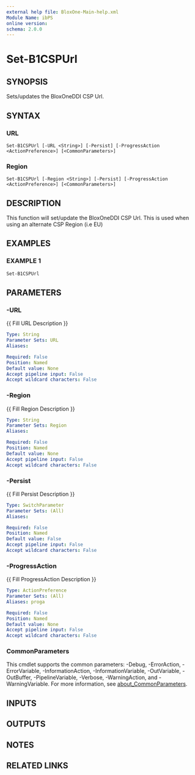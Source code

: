 ```yaml
---
external help file: BloxOne-Main-help.xml
Module Name: ibPS
online version:
schema: 2.0.0
---
```


# Set-B1CSPUrl

## SYNOPSIS
Sets/updates the BloxOneDDI CSP Url.

## SYNTAX

### URL
```
Set-B1CSPUrl [-URL <String>] [-Persist] [-ProgressAction <ActionPreference>] [<CommonParameters>]
```

### Region
```
Set-B1CSPUrl [-Region <String>] [-Persist] [-ProgressAction <ActionPreference>] [<CommonParameters>]
```

## DESCRIPTION
This function will set/update the BloxOneDDI CSP Url.
This is used when using an alternate CSP Region (i.e EU)

## EXAMPLES

### EXAMPLE 1
```powershell
Set-B1CSPUrl
```

## PARAMETERS

### -URL
{{ Fill URL Description }}

```yaml
Type: String
Parameter Sets: URL
Aliases:

Required: False
Position: Named
Default value: None
Accept pipeline input: False
Accept wildcard characters: False
```

### -Region
{{ Fill Region Description }}

```yaml
Type: String
Parameter Sets: Region
Aliases:

Required: False
Position: Named
Default value: None
Accept pipeline input: False
Accept wildcard characters: False
```

### -Persist
{{ Fill Persist Description }}

```yaml
Type: SwitchParameter
Parameter Sets: (All)
Aliases:

Required: False
Position: Named
Default value: False
Accept pipeline input: False
Accept wildcard characters: False
```

### -ProgressAction
{{ Fill ProgressAction Description }}

```yaml
Type: ActionPreference
Parameter Sets: (All)
Aliases: proga

Required: False
Position: Named
Default value: None
Accept pipeline input: False
Accept wildcard characters: False
```

### CommonParameters
This cmdlet supports the common parameters: -Debug, -ErrorAction, -ErrorVariable, -InformationAction, -InformationVariable, -OutVariable, -OutBuffer, -PipelineVariable, -Verbose, -WarningAction, and -WarningVariable. For more information, see [about_CommonParameters](http://go.microsoft.com/fwlink/?LinkID=113216).

## INPUTS

## OUTPUTS

## NOTES

## RELATED LINKS
